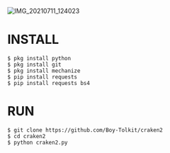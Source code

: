 ![IMG_20210711_124023](https://user-images.githubusercontent.com/80812572/125184429-dfc95080-e247-11eb-92de-704102328790.jpg)

# INSTALL
```
$ pkg install python
$ pkg install git
$ pkg install mechanize
$ pip install requests
$ pip install requests bs4
```
# RUN
```
$ git clone https://github.com/Boy-Tolkit/craken2
$ cd craken2
$ python craken2.py
```
